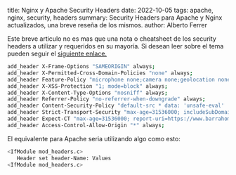 title: Nginx y Apache Security Headers
date: 2022-10-05
tags: apache, nginx, security, headers
summary: Security Headers para Apache y Nginx actualizados, una breve reseña de los mismos. 
author: Alberto Ferrer

Este breve articulo no es mas que una nota o cheatsheet de los security headers a utilizar y requeridos en su mayoría. Si desean leer sobre el tema pueden seguir el [siguiente enlace.](https://owasp.org/www-project-secure-headers/)

```bash
add_header X-Frame-Options "SAMEORIGIN" always;
add_header X-Permitted-Cross-Domain-Policies "none" always;
add_header Feature-Policy "microphone none;camera none;geolocation none;";
add_header X-XSS-Protection "1; mode=block" always;
add_header X-Content-Type-Options "nosniff" always;
add_header Referrer-Policy "no-referrer-when-downgrade" always;
add_header Content-Security-Policy "default-src * data: 'unsafe-eval' 'unsafe-inline'" always;
add_header Strict-Transport-Security "max-age=31536000; includeSubDomains; preload" always;
add_header Expect-CT "max-age=31536000; report-uri=https://www.barrahome.org/contact";
add_header Access-Control-Allow-Origin "*" always;
```

El equivalente para Apache seria utilizando algo como esto:

```bash
<IfModule mod_headers.c>
   Header set header-Name: Values
<IfModule mod_headers.c>
```
